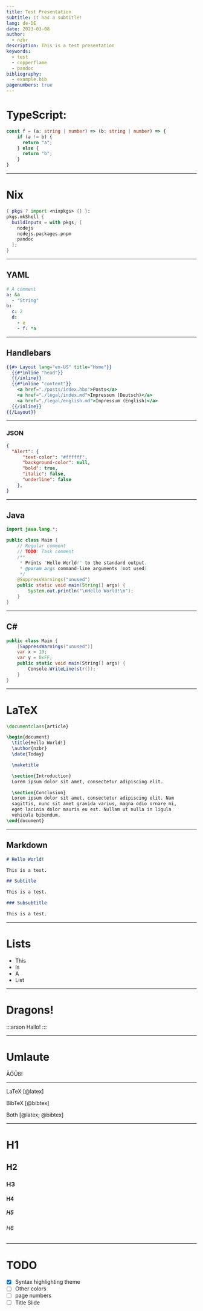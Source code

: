```yaml
---
title: Test Presentation
subtitle: It has a subtitle!
lang: de-DE
date: 2023-03-08
author:
  - nzbr
description: This is a test presentation
keywords:
  - test
  - copperflame
  - pandoc
bibliography:
  - example.bib
pagenumbers: true
---
```


# TypeScript:
```typescript
const f = (a: string | number) => (b: string | number) => {
    if (a != b) {
      return "a";
    } else {
      return "b";
    }
}
```

---

# Nix
```nix
{ pkgs ? import <nixpkgs> {} }:
pkgs.mkShell {
  buildInputs = with pkgs; [
    nodejs
    nodejs.packages.pnpm
    pandoc
  ];
}
```

----

## YAML

```yaml
# A comment
a: &a
  - "String"
b:
  c: 2
  d:
    - e
    - f: *a
```

----

## Handlebars

```hbs
{{#> Layout lang="en-US" title="Home"}}
  {{#*inline "head"}}
  {{/inline}}
  {{#*inline "content"}}
    <a href="./posts/index.hbs">Posts</a>
    <a href="./legal/index.md">Impressum (Deutsch)</a>
    <a href="./legal/english.md">Impressum (English)</a>
  {{/inline}}
{{/Layout}}
```

----

### JSON

```json
{
  "Alert": {
      "text-color": "#ffffff",
      "background-color": null,
      "bold": true,
      "italic": false,
      "underline": false
    },
}
```

----

## Java

```java
import java.lang.*;

public class Main {
    // Regular comment
    // TODO: Task comment
    /**
     * Prints "Hello World!" to the standard output.
     * @param args command-line arguments (not used)
     */
    @SuppressWarnings("unused")
    public static void main(String[] args) {
        System.out.println("\nHello World!\n");
    }
}
```

----

## C\#

```csharp
public class Main {
    [SuppressWarnings("unused")]
    var x = 10;
    var y = 0xFF;
    public static void main(String[] args) {
        Console.WriteLine(str());
    }
}
```

----

# LaTeX

```latex
\documentclass{article}

\begin{document}
  \title{Hello World!}
  \author{nzbr}
  \date{Today}

  \maketitle

  \section{Introduction}
  Lorem ipsum dolor sit amet, consectetur adipiscing elit.

  \section{Conclusion}
  Lorem ipsum dolor sit amet, consectetur adipiscing elit. Nam
  sagittis, nunc sit amet gravida varius, magna odio ornare mi,
  eget lacinia dolor mauris eu est. Nullam ut nulla in ligula
  vehicula bibendum.
\end{document}
```

----

## Markdown

```markdown
# Hello World!

This is a test.

## Subtitle

This is a test.

### Subsubtitle

This is a test.
```
---

# Lists

- This
- Is
- A
- List

---

# Dragons!

:::arson
Hallo!
:::

---

# Umlaute

ÄÖÜß!

---

LaTeX [@latex]

BibTeX [@bibtex]

Both [@latex; @bibtex]

---

# H1

## H2

### H3

#### H4

##### H5

###### H6

---

# TODO

- [x] Syntax highlighting theme
- [ ] Other colors
- [ ] page numbers
- [ ] Title Slide

